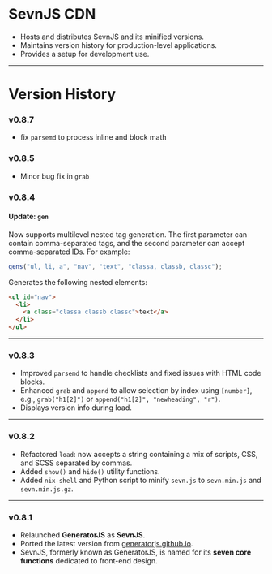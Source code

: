 # **SevnJS CDN**

* Hosts and distributes SevnJS and its minified versions.
* Maintains version history for production-level applications.
* Provides a setup for development use.

---

# **Version History**

### **v0.8.7**

- fix `parsemd` to process inline and block math


### **v0.8.5**

- Minor bug fix in `grab`

### **v0.8.4**

#### Update: `gen`

Now supports multilevel nested tag generation.
The first parameter can contain comma-separated tags, and the second parameter can accept comma-separated IDs.
For example:

```javascript
gens("ul, li, a", "nav", "text", "classa, classb, classc");
```

Generates the following nested elements:

```html
<ul id="nav">
  <li>
    <a class="classa classb classc">text</a>
  </li>
</ul>
```

---

### **v0.8.3**

* Improved `parsemd` to handle checklists and fixed issues with HTML code blocks.
* Enhanced `grab` and `append` to allow selection by index using `[number]`, e.g., `grab("h1[2]")` or `append("h1[2]", "newheading", "r")`.
* Displays version info during load.

---

### **v0.8.2**

* Refactored `load`: now accepts a string containing a mix of scripts, CSS, and SCSS separated by commas.
* Added `show()` and `hide()` utility functions.
* Added `nix-shell` and Python script to minify `sevn.js` to `sevn.min.js` and `sevn.min.js.gz`.

---

### **v0.8.1**

* Relaunched **GeneratorJS** as **SevnJS**.
* Ported the latest version from [generatorjs.github.io](https://generatorjs.github.io).
* SevnJS, formerly known as GeneratorJS, is named for its **seven core functions** dedicated to front-end design.

